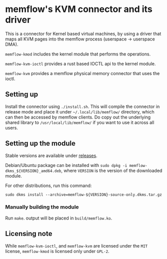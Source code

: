# memflow's KVM connector and its driver

This is a connector for Kernel based virtual machines, by using a driver that maps all KVM pages into the memflow process (userspace -> userspace DMA).

`memflow-kmod` includes the kernel module that performs the operations.

`memflow-kvm-ioctl` provides a rust based IOCTL api to the kernel module.

`memflow-kvm` provides a memflow physical memory connector that uses the ioctl.

## Setting up

Install the connector using `./install.sh`. This will compile the connector in release mode and place it under `~/.local/lib/memflow/` directory, which can then be accessed by memflow clients. Do copy out the underlying shared library to `/usr/local/lib/memflow/` if you want to use it across all users.

## Setting up the module

Stable versions are available under [releases](https://github.com/memflow/memflow-kvm/releases).

Debian/Ubuntu package can be installed with `sudo dpkg -i memflow-dkms_${VERSION}_amd64.deb`, where `VERSION` is the version of the downloaded module.

For other distributions, run this command:

```
sudo dkms install --archive=memflow-${VERSION}-source-only.dkms.tar.gz
```

### Manually building the module

Run `make`. output will be placed in `build/memflow.ko`.

## Licensing note

While `memflow-kvm-ioctl`, and `memflow-kvm` are licensed under the `MIT` license, `memflow-kmod` is licensed only under `GPL-2`.
